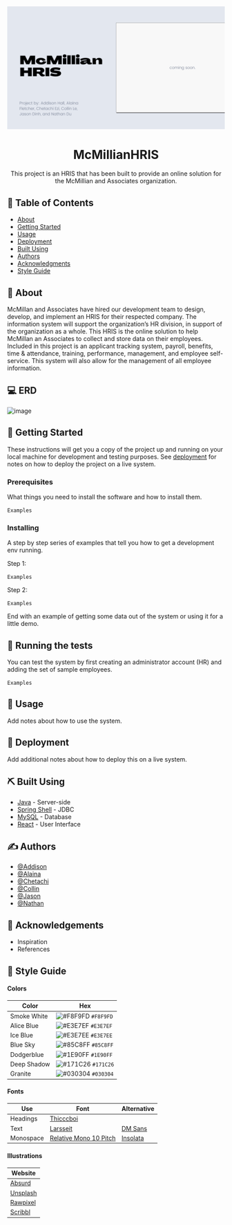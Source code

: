 <img src="https://raw.githubusercontent.com/DinhJDev/Woz-U-Final-Project/main/assets/McMillian%20HRIS.png">

<h1 align="center">McMillianHRIS</h1>

<p align="center"> This project is an HRIS that has been built to provide an online solution for the McMillian and Associates organization. 
<br> 
</p>

## 📝 Table of Contents

- [About](#about)
- [Getting Started](#getting_started)
- [Usage](#usage)
- [Deployment](#deployment)
- [Built Using](#built_using)
- [Authors](#authors)
- [Acknowledgments](#acknowledgement)
- [Style Guide](#style_guide)

## 🧐 About <a name = "about"></a>

McMillan and Associates have hired our development team to design, develop, and implement an HRIS for their respected company. The information system will support the organization’s HR division, in support of the organization as a whole. This HRIS is the online solution to help McMillan an Associates to collect and store data on their employees. Included in this project is an applicant tracking system, payroll, benefits, time & attendance, training, performance, management, and employee self-service. This system will also allow for the management of all employee information.

## 💻 ERD <a name = "erd"></a>
![image](https://user-images.githubusercontent.com/82099912/141489015-db07da3a-39b2-4eb8-9c05-7094ee77a2f3.png)


## 🏁 Getting Started <a name = "getting_started"></a>

These instructions will get you a copy of the project up and running on your local machine for development and testing purposes. See [deployment](#deployment) for notes on how to deploy the project on a live system.

### Prerequisites

What things you need to install the software and how to install them.

```
Examples
```

### Installing

A step by step series of examples that tell you how to get a development env running.

Step 1:

```
Examples
```

Step 2:

```
Examples
```

End with an example of getting some data out of the system or using it for a little demo.

## 🔧 Running the tests <a name = "tests"></a>

You can test the system by first creating an administrator account (HR) and adding the set of sample employees.

```
Examples
```

## 🎈 Usage <a name="usage"></a>

Add notes about how to use the system.

## 🚀 Deployment <a id = "deployment"></a>

Add additional notes about how to deploy this on a live system.

## ⛏️ Built Using <a id = "built_using"></a>

- [Java](https://www.java.com/en/) - Server-side
- [Spring Shell](https://vuejs.org/) - JDBC
- [MySQL](https://www.mysql.com) - Database
- [React](https://reactjs.org) - User Interface

## ✍️ Authors <a id = "authors"></a>

- [@Addison](https://github.com/Addisonhal)
- [@Alaina](https://github.com/alainaFletcher)
- [@Chetachi](https://github.com/chetachiezikeuzor)
- [@Collin](https://github.com/CVL101516)
- [@Jason](https://github.com/DinhJDev)
- [@Nathan](https://github.com/KienDu)

## 🎉 Acknowledgements <a name = "acknowledgement"></a>

- Inspiration
- References

## 🎨 Style Guide <a name = "style_guide"></a>

#### Colors

| Color       | Hex                                                                |
| ----------- | ------------------------------------------------------------------ |
| Smoke White | ![#F8F9FD](https://via.placeholder.com/10/F8F9FD?text=+) `#F8F9FD` |
| Alice Blue  | ![#E3E7EF](https://via.placeholder.com/10/E3E7EF?text=+) `#E3E7EF` |
| Ice Blue    | ![#E3E7EE](https://via.placeholder.com/10/E3E7EE?text=+) `#E3E7EE` |
| Blue Sky    | ![#85C8FF](https://via.placeholder.com/10/85C8FF?text=+) `#85C8FF` |
| Dodgerblue  | ![#1E90FF](https://via.placeholder.com/10/1E90FF?text=+) `#1E90FF` |
| Deep Shadow | ![#171C26](https://via.placeholder.com/10/171C26?text=+) `#171C26` |
| Granite     | ![#030304](https://via.placeholder.com/10/030304?text=+) `#030304` |

#### Fonts

| Use       | Font                                                                           | Alternative                                                                  |
| --------- | ------------------------------------------------------------------------------ | ---------------------------------------------------------------------------- |
| Headings  | [Thicccboi](https://github.com/wonderunit/font-thicccboi)                      |                                                                              |
| Text      | [Larsseit](https://www.fonts.com/font/type-dynamic/larsseit)                   | [DM Sans](https://fonts.google.com/specimen/DM+Sans)                         |
| Monospace | [Relative Mono 10 Pitch](https://www.colophon-foundry.org/typefaces/relative/) | [Insolata](https://fonts.google.com/specimen/Inconsolata?category=Monospace) |

#### Illustrations

| Website                              |
| ------------------------------------ |
| [Absurd](https://absurd.design)      |
| [Unsplash](https://unsplash.com)     |
| [Rawpixel](https://www.rawpixel.com) |
| [Scribbl](https://weareskribbl.com)  |
